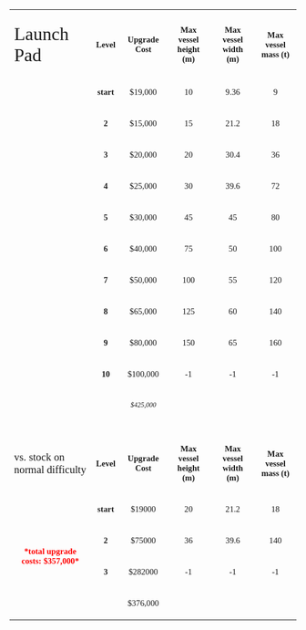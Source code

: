 <table width="813" data-cellspacing="0">
<tbody>
<tr class="odd" height="1">
<td width="239"></td>
<td width="43"></td>
<td width="95"></td>
<td width="151"></td>
<td width="148"></td>
<td width="137"></td>
</tr>
<tr class="even" height="43">
<td style="text-align: left;" style="border-bottom: solid  Black 2.0pt" data-valign="bottom"><p><span style="font-size:24.0pt;font-family:&quot;Amaranth&quot;;">Launch Pad</span></p></td>
<td style="text-align: center;" style="border: solid  Black 2.0pt; border-right: solid  #A2A9B1 1.0pt; border-bottom: solid  Black 1.0pt; background: #FFFFFF" data-valign="bottom"><p><strong><span style="font-size:11.0pt;font-family:&quot;Amaranth&quot;;font-weight:bold;">Level</span> <span style="font-size:11.0pt;font-family:&quot;Calibri&quot;;font-weight:bold;"> </span></strong></p></td>
<td style="text-align: center;" style="border: solid  Black 2.0pt; border-left: solid  #A2A9B1 1.0pt; border-right: solid  #A2A9B1 1.0pt; border-bottom: solid  Black 1.0pt; background: #FFFFFF" data-valign="bottom"><p><strong><span style="font-size:11.0pt;font-family:&quot;Amaranth&quot;;font-weight:bold;">Upgrade Cost</span> <span style="font-size:11.0pt;font-family:&quot;Calibri&quot;;font-weight:bold;"> </span></strong></p></td>
<td style="text-align: center;" style="border: solid  #A2A9B1 1.0pt; border-bottom: solid  Black 1.0pt; background: #FFFFFF" data-valign="bottom"><p><strong><span style="font-size:11.0pt;font-family:&quot;Amaranth&quot;;font-weight:bold;">Max vessel height (m)</span> <span style="font-size:11.0pt;font-family:&quot;Calibri&quot;;font-weight:bold;"> </span></strong></p></td>
<td style="text-align: center;" style="border: solid  #A2A9B1 1.0pt; border-bottom: solid  Black 1.0pt; background: #FFFFFF" data-valign="bottom"><p><strong><span style="font-size:11.0pt;font-family:&quot;Amaranth&quot;;font-weight:bold;">Max vessel width (m)</span> <span style="font-size:11.0pt;font-family:&quot;Calibri&quot;;font-weight:bold;"> </span></strong></p></td>
<td style="text-align: center;" style="border: solid  #A2A9B1 1.0pt; border-right: solid  Black 2.0pt; border-bottom: solid  Black 1.0pt; background: #FFFFFF" data-valign="bottom"><p><strong><span style="font-size:11.0pt;font-family:&quot;Amaranth&quot;;font-weight:bold;">Max vessel mass (t)</span> <span style="font-size:11.0pt;font-family:&quot;Calibri&quot;;font-weight:bold;"> </span></strong></p></td>
</tr>
<tr class="odd" height="23">
<td style="text-align: right;" style="border-left: solid  Black 2.0pt" data-valign="bottom"><p><span style="font-size:12.0pt;font-family:&quot;Liberation Serif&quot;;"> </span></p></td>
<td style="text-align: center;" style="border-left: solid  Black 1.0pt; border-right: solid  Black 1.0pt; border-bottom: solid  Black 1.0pt" data-valign="bottom"><p><strong><span style="color:#222222;font-size:11.0pt;font-family:&quot;Amaranth&quot;;font-weight:bold;">start</span> <span style="font-size:11.0pt;font-family:&quot;Calibri&quot;;font-weight:bold;"> </span></strong></p></td>
<td style="text-align: center;" style="border-left: solid  Black 1.0pt; border-bottom: solid  Black 1.0pt" data-valign="bottom"><p><span style="font-size:11.0pt;font-family:&quot;Amaranth&quot;;">$19,000 </span></p></td>
<td style="text-align: center;" style="border-left: solid  Black 1.0pt; border-right: solid  Black 1.0pt; border-bottom: solid  Black 1.0pt" data-valign="bottom"><p><span style="font-size:11.0pt;font-family:&quot;Amaranth&quot;;">10</span></p></td>
<td style="text-align: center;" style="border-left: solid  Black 1.0pt; border-bottom: solid  Black 1.0pt" data-valign="bottom"><p><span style="font-size:11.0pt;font-family:&quot;Amaranth&quot;;">9.36</span></p></td>
<td style="text-align: center;" style="border-left: solid  Black 1.0pt; border-right: solid  Black 2.0pt; border-bottom: solid  Black 1.0pt" data-valign="bottom"><p><span style="font-size:11.0pt;font-family:&quot;Amaranth&quot;;">9</span></p></td>
</tr>
<tr class="even" height="21">
<td style="text-align: left;" style="border-left: solid  Black 2.0pt" data-valign="bottom"><p><span style="font-size:12.0pt;font-family:&quot;Liberation Serif&quot;;"> </span></p></td>
<td style="text-align: center;" style="border: solid  Black 1.0pt" data-valign="bottom"><p><strong><span style="font-size:11.0pt;font-family:&quot;Amaranth&quot;;font-weight:bold;">2</span></strong></p></td>
<td style="text-align: center;" style="border: solid  Black 1.0pt; border-right: none" data-valign="bottom"><p><span style="font-size:11.0pt;font-family:&quot;Amaranth&quot;;">$15,000 </span></p></td>
<td style="text-align: center;" style="border: solid  Black 1.0pt" data-valign="bottom"><p><span style="font-size:11.0pt;font-family:&quot;Amaranth&quot;;">15</span></p></td>
<td style="text-align: center;" style="border: solid  Black 1.0pt; border-right: none" data-valign="bottom"><p><span style="font-size:11.0pt;font-family:&quot;Amaranth&quot;;">21.2</span></p></td>
<td style="text-align: center;" style="border: solid  Black 1.0pt; border-right: solid  Black 2.0pt" data-valign="bottom"><p><span style="font-size:11.0pt;font-family:&quot;Amaranth&quot;;">18</span></p></td>
</tr>
<tr class="odd" height="21">
<td style="text-align: left;" style="border-left: solid  Black 2.0pt" data-valign="bottom"><p><span style="font-size:12.0pt;font-family:&quot;Liberation Serif&quot;;"> </span></p></td>
<td style="text-align: center;" style="border: solid  Black 1.0pt" data-valign="bottom"><p><strong><span style="color:#222222;font-size:11.0pt;font-family:&quot;Amaranth&quot;;font-weight:bold;">3</span></strong></p></td>
<td style="text-align: center;" style="border: solid  Black 1.0pt; border-right: none" data-valign="bottom"><p><span style="font-size:11.0pt;font-family:&quot;Amaranth&quot;;">$20,000 </span></p></td>
<td style="text-align: center;" style="border: solid  Black 1.0pt" data-valign="bottom"><p><span style="font-size:11.0pt;font-family:&quot;Amaranth&quot;;">20</span></p></td>
<td style="text-align: center;" style="border: solid  Black 1.0pt; border-right: none" data-valign="bottom"><p><span style="font-size:11.0pt;font-family:&quot;Amaranth&quot;;">30.4</span></p></td>
<td style="text-align: center;" style="border: solid  Black 1.0pt; border-right: solid  Black 2.0pt" data-valign="bottom"><p><span style="font-size:11.0pt;font-family:&quot;Amaranth&quot;;">36</span></p></td>
</tr>
<tr class="even" height="21">
<td style="text-align: right;" style="border-left: solid  Black 2.0pt" data-valign="bottom"><p><span style="font-size:12.0pt;font-family:&quot;Liberation Serif&quot;;"> </span></p></td>
<td style="text-align: center;" style="border: solid  Black 1.0pt" data-valign="bottom"><p><strong><span style="font-size:11.0pt;font-family:&quot;Amaranth&quot;;font-weight:bold;">4</span></strong></p></td>
<td style="text-align: center;" style="border: solid  Black 1.0pt; border-right: none" data-valign="bottom"><p><span style="font-size:11.0pt;font-family:&quot;Amaranth&quot;;">$25,000 </span></p></td>
<td style="text-align: center;" style="border: solid  Black 1.0pt" data-valign="bottom"><p><span style="font-size:11.0pt;font-family:&quot;Amaranth&quot;;">30</span></p></td>
<td style="text-align: center;" style="border: solid  Black 1.0pt; border-right: none" data-valign="bottom"><p><span style="font-size:11.0pt;font-family:&quot;Amaranth&quot;;">39.6</span></p></td>
<td style="text-align: center;" style="border: solid  Black 1.0pt; border-right: solid  Black 2.0pt" data-valign="bottom"><p><span style="font-size:11.0pt;font-family:&quot;Amaranth&quot;;">72</span></p></td>
</tr>
<tr class="odd" height="21">
<td style="text-align: left;" style="border-left: solid  Black 2.0pt" data-valign="bottom"><p><span style="font-size:12.0pt;font-family:&quot;Liberation Serif&quot;;"> </span></p></td>
<td style="text-align: center;" style="border: solid  Black 1.0pt" data-valign="bottom"><p><strong><span style="font-size:11.0pt;font-family:&quot;Amaranth&quot;;font-weight:bold;">5</span></strong></p></td>
<td style="text-align: center;" style="border: solid  Black 1.0pt; border-right: none" data-valign="bottom"><p><span style="font-size:11.0pt;font-family:&quot;Amaranth&quot;;">$30,000 </span></p></td>
<td style="text-align: center;" style="border: solid  Black 1.0pt" data-valign="bottom"><p><span style="font-size:11.0pt;font-family:&quot;Amaranth&quot;;">45</span></p></td>
<td style="text-align: center;" style="border: solid  Black 1.0pt; border-right: none" data-valign="bottom"><p><span style="font-size:11.0pt;font-family:&quot;Amaranth&quot;;">45</span></p></td>
<td style="text-align: center;" style="border: solid  Black 1.0pt; border-right: solid  Black 2.0pt" data-valign="bottom"><p><span style="font-size:11.0pt;font-family:&quot;Amaranth&quot;;">80</span></p></td>
</tr>
<tr class="even" height="21">
<td style="text-align: left;" style="border-left: solid  Black 2.0pt" data-valign="bottom"><p><span style="font-size:12.0pt;font-family:&quot;Liberation Serif&quot;;"> </span></p></td>
<td style="text-align: center;" style="border: solid  Black 1.0pt" data-valign="bottom"><p><strong><span style="color:#222222;font-size:11.0pt;font-family:&quot;Amaranth&quot;;font-weight:bold;">6</span></strong></p></td>
<td style="text-align: center;" style="border: solid  Black 1.0pt; border-right: none" data-valign="bottom"><p><span style="font-size:11.0pt;font-family:&quot;Amaranth&quot;;">$40,000 </span></p></td>
<td style="text-align: center;" style="border: solid  Black 1.0pt" data-valign="bottom"><p><span style="font-size:11.0pt;font-family:&quot;Amaranth&quot;;">75</span></p></td>
<td style="text-align: center;" style="border: solid  Black 1.0pt; border-right: none" data-valign="bottom"><p><span style="font-size:11.0pt;font-family:&quot;Amaranth&quot;;">50</span></p></td>
<td style="text-align: center;" style="border: solid  Black 1.0pt; border-right: solid  Black 2.0pt" data-valign="bottom"><p><span style="font-size:11.0pt;font-family:&quot;Amaranth&quot;;">100</span></p></td>
</tr>
<tr class="odd" height="21">
<td style="text-align: right;" style="border-left: solid  Black 2.0pt" data-valign="bottom"><p><span style="font-size:12.0pt;font-family:&quot;Liberation Serif&quot;;"> </span></p></td>
<td style="text-align: center;" style="border: solid  Black 1.0pt" data-valign="bottom"><p><strong><span style="font-size:11.0pt;font-family:&quot;Amaranth&quot;;font-weight:bold;">7</span></strong></p></td>
<td style="text-align: center;" style="border: solid  Black 1.0pt; border-right: none" data-valign="bottom"><p><span style="font-size:11.0pt;font-family:&quot;Amaranth&quot;;">$50,000 </span></p></td>
<td style="text-align: center;" style="border: solid  Black 1.0pt" data-valign="bottom"><p><span style="font-size:11.0pt;font-family:&quot;Amaranth&quot;;">100</span></p></td>
<td style="text-align: center;" style="border: solid  Black 1.0pt; border-right: none" data-valign="bottom"><p><span style="font-size:11.0pt;font-family:&quot;Amaranth&quot;;">55</span></p></td>
<td style="text-align: center;" style="border: solid  Black 1.0pt; border-right: solid  Black 2.0pt" data-valign="bottom"><p><span style="font-size:11.0pt;font-family:&quot;Amaranth&quot;;">120</span></p></td>
</tr>
<tr class="even" height="21">
<td style="text-align: left;" style="border-left: solid  Black 2.0pt" data-valign="bottom"><p><span style="font-size:12.0pt;font-family:&quot;Liberation Serif&quot;;"> </span></p></td>
<td style="text-align: center;" style="border: solid  Black 1.0pt" data-valign="bottom"><p><strong><span style="font-size:11.0pt;font-family:&quot;Amaranth&quot;;font-weight:bold;">8</span></strong></p></td>
<td style="text-align: center;" style="border: solid  Black 1.0pt; border-right: none" data-valign="bottom"><p><span style="font-size:11.0pt;font-family:&quot;Amaranth&quot;;">$65,000 </span></p></td>
<td style="text-align: center;" style="border: solid  Black 1.0pt" data-valign="bottom"><p><span style="font-size:11.0pt;font-family:&quot;Amaranth&quot;;">125</span></p></td>
<td style="text-align: center;" style="border: solid  Black 1.0pt; border-right: none" data-valign="bottom"><p><span style="font-size:11.0pt;font-family:&quot;Amaranth&quot;;">60</span></p></td>
<td style="text-align: center;" style="border: solid  Black 1.0pt; border-right: solid  Black 2.0pt" data-valign="bottom"><p><span style="font-size:11.0pt;font-family:&quot;Amaranth&quot;;">140</span></p></td>
</tr>
<tr class="odd" height="21">
<td style="text-align: left;" style="border-left: solid  Black 2.0pt" data-valign="bottom"><p><span style="font-size:12.0pt;font-family:&quot;Liberation Serif&quot;;"> </span></p></td>
<td style="text-align: center;" style="border: solid  Black 1.0pt" data-valign="bottom"><p><strong><span style="font-size:11.0pt;font-family:&quot;Amaranth&quot;;font-weight:bold;">9</span></strong></p></td>
<td style="text-align: center;" style="border: solid  Black 1.0pt; border-right: none" data-valign="bottom"><p><span style="font-size:11.0pt;font-family:&quot;Amaranth&quot;;">$80,000 </span></p></td>
<td style="text-align: center;" style="border: solid  Black 1.0pt" data-valign="bottom"><p><span style="font-size:11.0pt;font-family:&quot;Amaranth&quot;;">150</span></p></td>
<td style="text-align: center;" style="border: solid  Black 1.0pt; border-right: none" data-valign="bottom"><p><span style="font-size:11.0pt;font-family:&quot;Amaranth&quot;;">65</span></p></td>
<td style="text-align: center;" style="border: solid  Black 1.0pt; border-right: solid  Black 2.0pt" data-valign="bottom"><p><span style="font-size:11.0pt;font-family:&quot;Amaranth&quot;;">160</span></p></td>
</tr>
<tr class="even" height="21">
<td style="text-align: center;" style="border-left: solid  Black 2.0pt" data-valign="bottom"><p><span style="font-size:12.0pt;font-family:&quot;Liberation Serif&quot;;"> </span></p></td>
<td style="text-align: center;" style="border: solid  Black 1.0pt; border-right: none; border-bottom: none" data-valign="bottom"><p><strong><span style="font-size:11.0pt;font-family:&quot;Amaranth&quot;;font-weight:bold;">10</span></strong></p></td>
<td style="text-align: center;" style="border: solid  Black 1.0pt; border-right: none" data-valign="bottom"><p><span style="font-size:11.0pt;font-family:&quot;Amaranth&quot;;">$100,000 </span></p></td>
<td style="text-align: center;" style="border: solid  Black 1.0pt; border-bottom: none" data-valign="bottom"><p><span style="font-size:11.0pt;font-family:&quot;Amaranth&quot;;">-1</span></p></td>
<td style="text-align: center;" style="border: solid  Black 1.0pt; border-right: none; border-bottom: none" data-valign="bottom"><p><span style="font-size:11.0pt;font-family:&quot;Amaranth&quot;;">-1</span></p></td>
<td style="text-align: center;" style="border: solid  Black 1.0pt; border-right: solid  Black 2.0pt" data-valign="bottom"><p><span style="font-size:11.0pt;font-family:&quot;Amaranth&quot;;">-1</span></p></td>
</tr>
<tr class="odd" height="22">
<td style="text-align: right;" style="border-left: solid  Black 2.0pt; border-bottom: solid  Black 2.0pt" data-valign="bottom"><p><span style="font-size:12.0pt;font-family:&quot;Liberation Serif&quot;;"> </span></p></td>
<td style="text-align: center;" style="border: solid  Black 1.0pt; border-left: none; border-right: none; border-bottom: none" data-valign="bottom"><p><span style="font-size:12.0pt;font-family:&quot;Liberation Serif&quot;;"> </span></p></td>
<td style="text-align: center;" style="border: solid  Black 1.0pt; border-left: none; border-right: none; border-bottom: none" data-valign="bottom"><p><em><span style="font-size:9.0pt;font-family:&quot;Amaranth&quot;;">$425,000 </span></em></p></td>
<td style="text-align: center;" style="border: solid  Black 1.0pt; border-left: none; border-right: none; border-bottom: none" data-valign="bottom"><p><span style="font-size:12.0pt;font-family:&quot;Liberation Serif&quot;;"> </span></p></td>
<td style="text-align: center;" style="border: solid  Black 1.0pt; border-left: none; border-right: none; border-bottom: none" data-valign="bottom"><p><span style="font-size:12.0pt;font-family:&quot;Liberation Serif&quot;;"> </span></p></td>
<td style="text-align: center;" style="border: solid  Black 1.0pt; border-left: none; border-right: solid  Black 2.0pt; border-bottom: none" data-valign="bottom"><p><span style="font-size:12.0pt;font-family:&quot;Liberation Serif&quot;;"> </span></p></td>
</tr>
<tr class="even" height="23">
<td style="text-align: left;" data-valign="bottom"><p><span style="font-size:12.0pt;font-family:&quot;Liberation Serif&quot;;"> </span></p></td>
<td style="text-align: left;" style="border: solid  Black 2.0pt; border-left: none; border-right: none; border-bottom: none" data-valign="bottom"><p><span style="font-size:12.0pt;font-family:&quot;Liberation Serif&quot;;"> </span></p></td>
<td style="text-align: center;" style="border: solid  Black 2.0pt; border-left: none; border-right: none; border-bottom: none" data-valign="bottom"><p><span style="font-size:12.0pt;font-family:&quot;Liberation Serif&quot;;"> </span></p></td>
<td style="text-align: left;" style="border: solid  Black 2.0pt; border-left: none; border-right: none; border-bottom: none" data-valign="bottom"><p><span style="font-size:12.0pt;font-family:&quot;Liberation Serif&quot;;"> </span></p></td>
<td style="text-align: left;" style="border: solid  Black 2.0pt; border-left: none; border-right: none; border-bottom: none" data-valign="bottom"><p><span style="font-size:12.0pt;font-family:&quot;Liberation Serif&quot;;"> </span></p></td>
<td style="text-align: left;" style="border: solid  Black 2.0pt; border-left: none; border-right: none; border-bottom: none" data-valign="bottom"><p><span style="font-size:12.0pt;font-family:&quot;Liberation Serif&quot;;"> </span></p></td>
</tr>
<tr class="odd" height="27">
<td style="text-align: left;" style="border-bottom: solid  Black 2.0pt" data-valign="bottom"><p><span style="font-size:14.0pt;font-family:&quot;Amaranth&quot;;">vs. stock on normal difficulty</span></p></td>
<td style="text-align: center;" style="border: solid  Black 2.0pt; border-right: solid  #A2A9B1 1.0pt; border-bottom: solid  Black 1.0pt; background: #FFFFFF" data-valign="bottom"><p><strong><span style="font-size:11.0pt;font-family:&quot;Amaranth&quot;;font-weight:bold;">Level</span> <span style="font-size:11.0pt;font-family:&quot;Calibri&quot;;font-weight:bold;"> </span></strong></p></td>
<td style="text-align: center;" style="border: solid  Black 2.0pt; border-left: solid  #A2A9B1 1.0pt; border-right: solid  #A2A9B1 1.0pt; border-bottom: solid  Black 1.0pt; background: #FFFFFF" data-valign="bottom"><p><strong><span style="font-size:11.0pt;font-family:&quot;Amaranth&quot;;font-weight:bold;">Upgrade Cost</span> <span style="font-size:11.0pt;font-family:&quot;Calibri&quot;;font-weight:bold;"> </span></strong></p></td>
<td style="text-align: center;" style="border: solid  Black 2.0pt; border-left: solid  #A2A9B1 1.0pt; border-right: solid  #A2A9B1 1.0pt; border-bottom: solid  Black 1.0pt; background: #FFFFFF" data-valign="bottom"><p><strong><span style="font-size:11.0pt;font-family:&quot;Amaranth&quot;;font-weight:bold;">Max vessel height (m)</span> <span style="font-size:11.0pt;font-family:&quot;Calibri&quot;;font-weight:bold;"> </span></strong></p></td>
<td style="text-align: center;" style="border: solid  Black 2.0pt; border-left: solid  #A2A9B1 1.0pt; border-right: solid  #A2A9B1 1.0pt; border-bottom: solid  Black 1.0pt; background: #FFFFFF" data-valign="bottom"><p><strong><span style="font-size:11.0pt;font-family:&quot;Amaranth&quot;;font-weight:bold;">Max vessel width (m)</span> <span style="font-size:11.0pt;font-family:&quot;Calibri&quot;;font-weight:bold;"> </span></strong></p></td>
<td style="text-align: center;" style="border: solid  Black 2.0pt; border-left: solid  #A2A9B1 1.0pt; border-bottom: solid  Black 1.0pt; background: #FFFFFF" data-valign="bottom"><p><strong><span style="font-size:11.0pt;font-family:&quot;Amaranth&quot;;font-weight:bold;">Max vessel mass (t)</span> <span style="font-size:11.0pt;font-family:&quot;Calibri&quot;;font-weight:bold;"> </span></strong></p></td>
</tr>
<tr class="even" height="24">
<td style="text-align: center;" rowspan="4" style="border-left: solid  Black 2.0pt; border-bottom: solid  Black 2.0pt" data-valign="bottom"><p><strong><span style="color:Red;font-size:11.0pt;font-family:&quot;Amaranth&quot;;font-weight:bold;">*total upgrade costs: $357,000*</span> <span style="font-size:11.0pt;font-family:&quot;Calibri&quot;;font-weight:bold;"> </span></strong></p></td>
<td style="text-align: center;" style="border-left: solid  Black 1.0pt; border-right: solid  Black 1.0pt; border-bottom: solid  Black 1.0pt" data-valign="bottom"><p><strong><span style="color:#222222;font-size:11.0pt;font-family:&quot;Amaranth&quot;;font-weight:bold;">start</span> <span style="font-size:11.0pt;font-family:&quot;Calibri&quot;;font-weight:bold;"> </span></strong></p></td>
<td style="text-align: center;" style="border-left: solid  Black 1.0pt; border-bottom: solid  Black 1.0pt" data-valign="bottom"><p><span style="font-size:11.0pt;font-family:&quot;Amaranth&quot;;">$19000 </span></p></td>
<td style="text-align: center;" style="border-left: solid  Black 1.0pt; border-bottom: solid  Black 1.0pt" data-valign="bottom"><p><span style="font-size:11.0pt;font-family:&quot;Amaranth&quot;;">20</span></p></td>
<td style="text-align: center;" style="border-left: solid  Black 1.0pt; border-bottom: solid  Black 1.0pt" data-valign="bottom"><p><span style="font-size:11.0pt;font-family:&quot;Amaranth&quot;;">21.2</span></p></td>
<td style="text-align: center;" style="border-left: solid  Black 1.0pt; border-right: solid  Black 2.0pt; border-bottom: solid  Black 1.0pt" data-valign="bottom"><p><span style="font-size:11.0pt;font-family:&quot;Amaranth&quot;;">18</span></p></td>
</tr>
<tr class="odd" height="22">
<td style="text-align: center;" style="border: solid  Black 1.0pt" data-valign="bottom"><p><strong><span style="font-size:11.0pt;font-family:&quot;Amaranth&quot;;font-weight:bold;">2</span></strong></p></td>
<td style="text-align: center;" style="border: solid  #A2A9B1 1.0pt; border-left: solid  Black 1.0pt; border-right: none; border-bottom: solid  Black 1.0pt" data-valign="bottom"><p><span style="font-size:11.0pt;font-family:&quot;Amaranth&quot;;">$75000 </span></p></td>
<td style="text-align: center;" style="border: solid  #A2A9B1 1.0pt; border-left: solid  Black 1.0pt; border-right: none; border-bottom: solid  Black 1.0pt" data-valign="bottom"><p><span style="font-size:11.0pt;font-family:&quot;Amaranth&quot;;">36</span></p></td>
<td style="text-align: center;" style="border: solid  #A2A9B1 1.0pt; border-left: solid  Black 1.0pt; border-right: none; border-bottom: solid  Black 1.0pt" data-valign="bottom"><p><span style="font-size:11.0pt;font-family:&quot;Amaranth&quot;;">39.6</span></p></td>
<td style="text-align: center;" style="border: solid  Black 1.0pt; border-right: solid  Black 2.0pt" data-valign="bottom"><p><span style="font-size:11.0pt;font-family:&quot;Amaranth&quot;;">140</span></p></td>
</tr>
<tr class="even" height="22">
<td style="text-align: center;" style="border: solid  Black 1.0pt" data-valign="bottom"><p><strong><span style="color:#222222;font-size:11.0pt;font-family:&quot;Amaranth&quot;;font-weight:bold;">3</span></strong></p></td>
<td style="text-align: center;" style="border: solid  #A2A9B1 1.0pt; border-left: solid  Black 1.0pt; border-right: none; border-bottom: none" data-valign="bottom"><p><span style="font-size:11.0pt;font-family:&quot;Amaranth&quot;;">$282000 </span></p></td>
<td style="text-align: center;" style="border: solid  #A2A9B1 1.0pt; border-left: solid  Black 1.0pt; border-right: none; border-bottom: none" data-valign="bottom"><p><span style="font-size:11.0pt;font-family:&quot;Amaranth&quot;;">-1</span></p></td>
<td style="text-align: center;" style="border: solid  #A2A9B1 1.0pt; border-left: solid  Black 1.0pt; border-right: none; border-bottom: none" data-valign="bottom"><p><span style="font-size:11.0pt;font-family:&quot;Amaranth&quot;;">-1</span></p></td>
<td style="text-align: center;" style="border: solid  Black 1.0pt; border-right: solid  Black 2.0pt; border-bottom: none" data-valign="bottom"><p><span style="font-size:11.0pt;font-family:&quot;Amaranth&quot;;">-1</span></p></td>
</tr>
<tr class="odd" height="23">
<td style="text-align: left;" style="border-bottom: solid  Black 2.0pt" data-valign="bottom"><p><span style="font-size:12.0pt;font-family:&quot;Liberation Serif&quot;;"> </span></p></td>
<td style="text-align: center;" style="border: solid  Black 1.0pt; border-left: none; border-right: none; border-bottom: solid  Black 2.0pt" data-valign="bottom"><p><span style="font-size:11.0pt;font-family:&quot;Amaranth&quot;;">$376,000 </span></p></td>
<td style="text-align: center;" style="border: solid  Black 1.0pt; border-left: none; border-right: none; border-bottom: solid  Black 2.0pt" data-valign="bottom"><p><span style="font-size:12.0pt;font-family:&quot;Liberation Serif&quot;;"> </span></p></td>
<td style="text-align: center;" style="border: solid  Black 1.0pt; border-left: none; border-right: none; border-bottom: solid  Black 2.0pt" data-valign="bottom"><p><span style="font-size:12.0pt;font-family:&quot;Liberation Serif&quot;;"> </span></p></td>
<td style="text-align: center;" style="border: solid  Black 1.0pt; border-left: none; border-right: solid  Black 2.0pt; border-bottom: solid  Black 2.0pt" data-valign="bottom"><p><span style="font-size:12.0pt;font-family:&quot;Liberation Serif&quot;;"> </span></p></td>
</tr>
</tbody>
</table>

